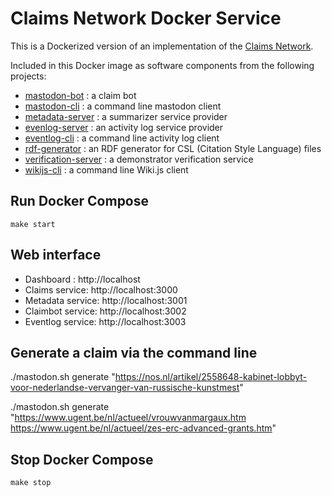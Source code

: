 # Claims Network Docker Service

This is a Dockerized version of an implementation of the [Claims Network](https://spec.knows.idlab.ugent.be/claims-network/latest/).

Included in this Docker image as software components from the following projects:

- [mastodon-bot](https://github.com/MellonScholarlyCommunication/mastodon-bot) : a claim bot
- [mastodon-cli](https://github.com/MellonScholarlyCommunication/mastodon-cli) : a command line mastodon client
- [metadata-server](https://github.com/MellonScholarlyCommunication/metadata-server) : a summarizer service provider
- [evenlog-server](https://github.com/MellonScholarlyCommunication/eventlog-server) : an activity log service provider
- [eventlog-cli](https://github.com/MellonScholarlyCommunication/eventlog-cli) : a command line activity log client
- [rdf-generator](https://github.com/MellonScholarlyCommunication/rdf-generator) : an RDF generator for CSL (Citation Style Language) files
- [verification-server](https://github.com/MellonScholarlyCommunication/verification-server) : a demonstrator verification service
- [wikijs-cli](https://github.com/MellonScholarlyCommunication/wikijs-cli) : a command line Wiki.js client


## Run Docker Compose

```
make start
```

## Web interface

- Dashboard : http://localhost 
- Claims service: http://localhost:3000
- Metadata service: http://localhost:3001
- Claimbot service: http://localhost:3002
- Eventlog service: http://localhost:3003

## Generate a claim via the command line

./mastodon.sh generate "https://nos.nl/artikel/2558648-kabinet-lobbyt-voor-nederlandse-vervanger-van-russische-kunstmest"

./mastodon.sh generate "https://www.ugent.be/nl/actueel/vrouwvanmargaux.htm https://www.ugent.be/nl/actueel/zes-erc-advanced-grants.htm" 

## Stop Docker Compose

```
make stop
```

